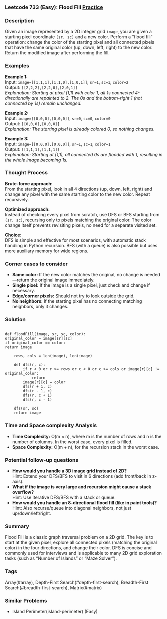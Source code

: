 ### Leetcode 733 (Easy): Flood Fill [Practice](https://leetcode.com/problems/flood-fill)

### Description

Given an image represented by a 2D integer grid `image`, you are given a starting pixel coordinate `(sr, sc)` and a new color. Perform a “flood fill” operation: change the color of the starting pixel and all connected pixels that have the same original color (up, down, left, right) to the new color. Return the modified image after performing the fill.

### Examples

**Example 1:**  
Input: `image=[[1,1,1],[1,1,0],[1,0,1]]`, `sr=1`, `sc=1`, `color=2`  
Output: `[[2,2,2],[2,2,0],[2,0,1]]`  
*Explanation: Starting at pixel (1,1) with color 1, all 1s connected 4-directionally are repainted to 2. The 0s and the bottom-right 1 (not connected by 1s) remain unchanged.*

**Example 2:**  
Input: `image=[[0,0,0],[0,0,0]]`, `sr=0`, `sc=0`, `color=0`  
Output: `[[0,0,0],[0,0,0]]`  
*Explanation: The starting pixel is already colored 0, so nothing changes.*

**Example 3:**  
Input: `image=[[0,0,0],[0,0,0]]`, `sr=1`, `sc=1`, `color=1`  
Output: `[[1,1,1],[1,1,1]]`  
*Explanation: Starting at (1,1), all connected 0s are flooded with 1, resulting in the whole image becoming 1s.*

### Thought Process

**Brute-force approach:**  
From the starting pixel, look in all 4 directions (up, down, left, right) and change any pixel with the same starting color to the new color. Repeat recursively.

**Optimized approach:**  
Instead of checking every pixel from scratch, use DFS or BFS starting from `(sr, sc)`, recursing only to pixels matching the original color. The color change itself prevents revisiting pixels, no need for a separate visited set.

**Choice:**  
DFS is simple and effective for most scenarios, with automatic stack handling in Python recursion. BFS (with a queue) is also possible but uses more auxiliary memory for wide regions.

### Corner cases to consider

- **Same color:** If the new color matches the original, no change is needed—return the original image immediately.
- **Single pixel:** If the image is a single pixel, just check and change if necessary.
- **Edge/corner pixels:** Should not try to look outside the grid.
- **No neighbors:** If the starting pixel has no connecting matching neighbors, only it changes.

### Solution

```

def floodFill(image, sr, sc, color):
original_color = image[sr][sc]
if original_color == color:
return image

    rows, cols = len(image), len(image)
    
    def dfs(r, c):
        if r < 0 or r >= rows or c < 0 or c >= cols or image[r][c] != original_color:
            return
        image[r][c] = color
        dfs(r + 1, c)
        dfs(r - 1, c)
        dfs(r, c + 1)
        dfs(r, c - 1)
    
    dfs(sr, sc)
    return image
```

### Time and Space complexity Analysis

- **Time Complexity:** O(m × n), where m is the number of rows and n is the number of columns. In the worst case, every pixel is filled.
- **Space Complexity:** O(m + n), for the recursion stack in the worst case.

### Potential follow-up questions

- **How would you handle a 3D image grid instead of 2D?**  
  Hint: Extend your DFS/BFS to visit in 6 directions (add front/back in z-axis).
- **What if the image is very large and recursion might cause a stack overflow?**  
  Hint: Use iterative DFS/BFS with a stack or queue.
- **How would you handle an 8-directional flood fill (like in paint tools)?**  
  Hint: Also recurse/queue into diagonal neighbors, not just up/down/left/right.

### Summary

Flood Fill is a classic graph traversal problem on a 2D grid. The key is to start at the given pixel, explore all connected pixels (matching the original color) in the four directions, and change their color. DFS is concise and commonly used for interviews and is applicable to many 2D grid exploration tasks (such as “Number of Islands” or “Maze Solver”).

### Tags
Array(#array), Depth-First Search(#depth-first-search), Breadth-First Search(#breadth-first-search), Matrix(#matrix)

### Similar Problems
- Island Perimeter(island-perimeter) (Easy)